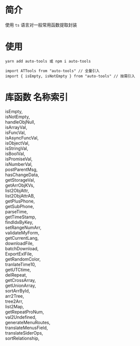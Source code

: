 

# 简介
使用 `ts` 语言对一般常用函数提取封装

# 使用
```
yarn add auto-tools 或 npm i auto-tools 

import ATTools from "auto-tools" // 全量引入
import { isEmpty, isNotEmpty } from "auto-tools" // 按需引入
```
# 库函数 名称索引
isEmpty, <br />
isNotEmpty,<br />
handleObjNull,<br />
isArrayVal,<br />
isFuncVal,<br />
isAsyncFuncVal,<br />
isObjectVal,<br />
isStringVal,<br />
isBoolVal,<br />
isPromiseVal,<br />
isNumberVal,<br />
postParentMsg,<br />
hasChangeData,<br />
getStorageVal,<br />
getArrObjKVs,<br />
list2ObjAttr,<br />
list2ObjAttrAB,<br />
getPlusPhone,<br />
getSubPhone,<br />
parseTime,<br />
getTimeStamp,<br />
findIdxByKey,<br />
setRangeNumArr,<br />
validateMyForm,<br />
getCurrentLang,<br />
downloadFile,<br />
batchDownload,<br />
ExportExlFile,<br />
getRandomColor,<br />
tranlateTime10,<br />
getUTCtime,<br />
delRepeat,<br />
getCrossArray,<br />
getUnionArray,<br />
sortArrById,<br />
arr2Tree,<br />
tree2Arr,<br />
list2Map,<br />
getRepeatProNum,<br />
val2Undefined,<br />
generateMenuRoutes,<br />
translateMenusField,<br />
translateSiderOps,<br />
sortRelationship,<br />